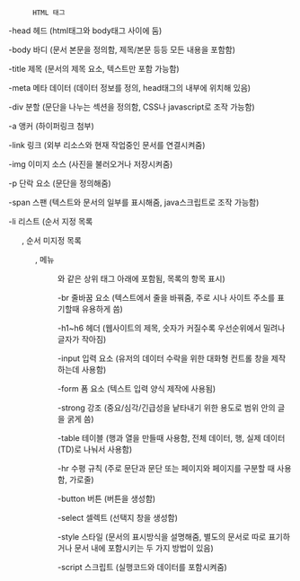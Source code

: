           HTML 태그


-head 헤드 (html태그와 body태그 사이에 둠)

-body 바디 (문서 본문을 정의함, 제목/본문 등등 모든 내용을 포함함)

-title 제목 (문서의 제목 요소, 텍스트만 포함 가능함)

-meta 메타 데이터 (데이터 정보를 정의, head태그의 내부에 위치해 있음)

-div 분할 (문단을 나누는 섹션을 정의함, CSS나 javascript로 조작 가능함)

-a 앵커 (하이퍼링크 첨부)

-link 링크 (외부 리소스와 현재 작업중인 문서를 연결시켜줌)

-img 이미지 소스 (사진을 불러오거나 저장시켜줌)

-p 단락 요소 (문단을 정의해줌)

-span 스팬 (텍스트와 문서의 일부를 표시해줌, java스크립트로 조작 가능함)

-li 리스트 (순서 지정 목록<ol>, 순서 미지정 목록<ul>, 메뉴<menu>와 같은 상위 태그 아래에 포함됨, 목록의 항목 표시)

-br 줄바꿈 요소 (텍스트에서 줄을 바꿔줌, 주로 시나 사이트 주소를 표기할때 유용하게 씀)

-h1~h6 헤더 (웹사이트의 제목, 숫자가 커질수록 우선순위에서 밀려나 글자가 작아짐)

-input 입력 요소 (유저의 데이터 수락을 위한 대화형 컨트롤 창을 제작하는데 사용함)

-form 폼 요소 (텍스트 입력 양식 제작에 사용됨)

-strong 강조 (중요/심각/긴급성을 낱타내기 위한 용도로 범위 안의 글을 굵게 씀)

-table 테이블 (행과 열을 만들때 사용함, 전체 데이터<table>, 행<tr>, 실제 데이터(TD)로 나눠서 사용함)

-hr 수평 규칙 (주로 문단과 문단 또는 페이지와 페이지를 구분할 때 사용함, 가로줄)

-button 버튼 (버튼을 생성함)

-select 셀렉트 (선택지 창을 생성함)

-style 스타일 (문서의 표시방식을 설명해줌, 별도의 문서로 따로 표기하거나 문서 내에 포함시키는 두 가지 방법이 있음)

-script 스크립트 (실행코드와 데이터를 포함시켜줌)